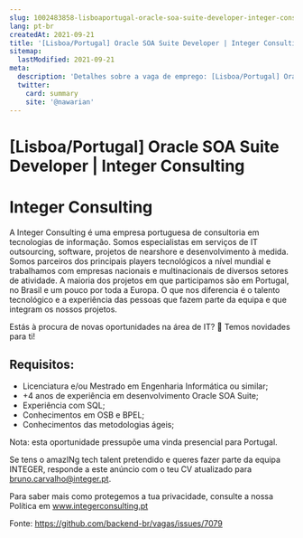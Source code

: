 ```yaml
---
slug: 1002483858-lisboaportugal-oracle-soa-suite-developer-integer-consulting
lang: pt-br
createdAt: 2021-09-21
title: '[Lisboa/Portugal] Oracle SOA Suite Developer | Integer Consulting - Vaga de Emprego'
sitemap:
  lastModified: 2021-09-21
meta:
  description: 'Detalhes sobre a vaga de emprego: [Lisboa/Portugal] Oracle SOA Suite Developer | Integer Consulting'
  twitter:
    card: summary
    site: '@nawarian'
---
```


# [Lisboa/Portugal] Oracle SOA Suite Developer | Integer Consulting

# Integer Consulting

A Integer Consulting é uma empresa portuguesa de consultoria em tecnologias de informação. Somos especialistas em serviços de IT outsourcing, software, projetos de nearshore e desenvolvimento à medida. Somos parceiros dos principais players tecnológicos a nível mundial e trabalhamos com empresas nacionais e multinacionais de diversos setores de atividade. A maioria dos projetos em que participamos são em Portugal, no Brasil e um pouco por toda a Europa. O que nos diferencia é o talento tecnológico e a experiência das pessoas que fazem parte da equipa e que integram os nossos projetos.

Estás à procura de novas oportunidades na área de IT? 👀 Temos novidades para ti!

## Requisitos:
- Licenciatura e/ou Mestrado em Engenharia Informática ou similar;
- +4 anos de experiência em desenvolvimento Oracle SOA Suite;
- Experiência com SQL;
- Conhecimentos em OSB e BPEL;
- Conhecimentos das metodologias ágeis;

Nota: esta oportunidade pressupõe uma vinda presencial para Portugal.

Se tens o amazINg tech talent pretendido e queres fazer parte da equipa INTEGER, responde a este anúncio com o teu CV atualizado para bruno.carvalho@integer.pt.

Para saber mais como protegemos a tua privacidade, consulte a nossa Política em www.integerconsulting.pt


Fonte: https://github.com/backend-br/vagas/issues/7079